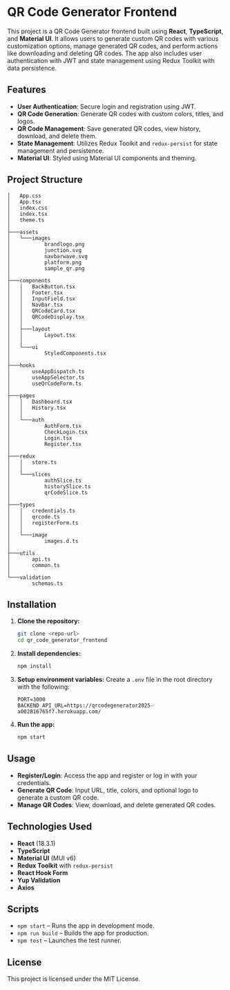 # QR Code Generator Frontend

This project is a QR Code Generator frontend built using **React**, **TypeScript**, and **Material UI**. It allows users to generate custom QR codes with various customization options, manage generated QR codes, and perform actions like downloading and deleting QR codes. The app also includes user authentication with JWT and state management using Redux Toolkit with data persistence.

## Features

- **User Authentication**: Secure login and registration using JWT.
- **QR Code Generation**: Generate QR codes with custom colors, titles, and logos.
- **QR Code Management**: Save generated QR codes, view history, download, and delete them.
- **State Management**: Utilizes Redux Toolkit and `redux-persist` for state management and persistence.
- **Material UI**: Styled using Material UI components and theming.

## Project Structure

```plaintext
│   App.css
│   App.tsx
│   index.css
│   index.tsx
│   theme.ts
│
├───assets
│   └───images
│           brandlogo.png
│           junction.svg
│           navbarwave.svg
│           platform.png
│           sample_qr.png
│
├───components
│   │   BackButton.tsx
│   │   Footer.tsx
│   │   InputField.tsx
│   │   NavBar.tsx
│   │   QRCodeCard.tsx
│   │   QRCodeDisplay.tsx
│   │
│   ├───layout
│   │       Layout.tsx
│   │
│   └───ui
│           StyledComponents.tsx
│
├───hooks
│       useAppDispatch.ts
│       useAppSelector.ts
│       useQrCodeForm.ts
│
├───pages
│   │   Dashboard.tsx
│   │   History.tsx
│   │
│   └───auth
│           AuthForm.tsx
│           CheckLogin.tsx
│           Login.tsx
│           Register.tsx
│
├───redux
│   │   store.ts
│   │
│   └───slices
│           authSlice.ts
│           historySlice.ts
│           qrCodeSlice.ts
│
├───types
│   │   credentials.ts
│   │   qrcode.ts
│   │   registerForm.ts
│   │
│   └───image
│           images.d.ts
│
├───utils
│       api.ts
│       common.ts
│
└───validation
        schemas.ts
```

## Installation

1. **Clone the repository:**

   ```bash
   git clone <repo-url>
   cd qr_code_generator_frontend
   ```

2. **Install dependencies:**

   ```bash
   npm install
   ```

3. **Setup environment variables:**
   Create a `.env` file in the root directory with the following:

   ```plaintext
   PORT=3000
   BACKEND_API_URL=https://qrcodegenerator2025-a002816765f7.herokuapp.com/
   ```

4. **Run the app:**
   ```bash
   npm start
   ```

## Usage

- **Register/Login**: Access the app and register or log in with your credentials.
- **Generate QR Code**: Input URL, title, colors, and optional logo to generate a custom QR code.
- **Manage QR Codes**: View, download, and delete generated QR codes.

## Technologies Used

- **React** (18.3.1)
- **TypeScript**
- **Material UI** (MUI v6)
- **Redux Toolkit** with `redux-persist`
- **React Hook Form**
- **Yup Validation**
- **Axios**

## Scripts

- `npm start` – Runs the app in development mode.
- `npm run build` – Builds the app for production.
- `npm test` – Launches the test runner.

## License

This project is licensed under the MIT License.
